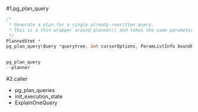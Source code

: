 #1.pg_plan_query

```cpp
/*
 * Generate a plan for a single already-rewritten query.
 * This is a thin wrapper around planner() and takes the same parameters.
 */
PlannedStmt *
pg_plan_query(Query *querytree, int cursorOptions, ParamListInfo boundParams)


pg_plan_query
--planner

```

#2.caller
- pg_plan_queries
- init_execution_state
- ExplainOneQuery
